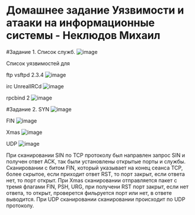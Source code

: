 # Домашнее задание Уязвимости и атааки на информационные системы - Неклюдов Михаил


#Задание 1.
Список служб.
![image](https://github.com/MikhailNeklyudov/hw_11-01/assets/130427747/f84c920b-f93a-426a-8565-08a35fb81ce2)


Список уязвимостей для 

ftp vsftpd 2.3.4
![image](https://github.com/MikhailNeklyudov/hw_11-01/assets/130427747/b452069c-1f70-4e6e-afac-5ddee15a7f58)

irc         UnrealIRCd 
![image](https://github.com/MikhailNeklyudov/hw_11-01/assets/130427747/d6ad4a48-1c36-46d7-baf6-30afa8ed4520)

rpcbind     2
![image](https://github.com/MikhailNeklyudov/hw_11-01/assets/130427747/00e56ba7-e7d8-4ffc-8793-0916a5d5dcbd)

#Задание 2.
SYN
![image](https://github.com/MikhailNeklyudov/hw_11-01/assets/130427747/6a4fed49-2531-49bb-8491-8bad7b9d4223)

FIN
![image](https://github.com/MikhailNeklyudov/hw_11-01/assets/130427747/3d0e93c6-64e0-4c6c-8182-bd559f76e583)

Xmas
![image](https://github.com/MikhailNeklyudov/hw_11-01/assets/130427747/e85a8da6-18d6-448f-80c6-467c5aac7e33)

UDP
![image](https://github.com/MikhailNeklyudov/hw_11-01/assets/130427747/a010c4f4-1db7-4b0d-8d5c-824f4885e838)

При сканировании SIN по TCP протоколу был направлен запрос SIN и получен ответ ACK, так были установлены открытые порты и службы. Cканировании с битом FIN, который указывает на конец сеанса TCP, более скрытое, если приходит ответ RST, то порт закрыт, если ответа нет, то порт открыт. При Xmas сканировании отправляется пакет с тремя флагами FIN, PSH, URG, при получени RST порт закрыт, если нет ответа, то открыт, проверется фильруется порт или нет, в ответе выводится. При UDP сканировании сканировании происходит по UDP протоколу. 
